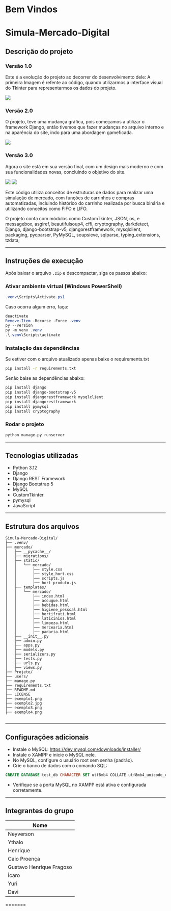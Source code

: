 # Bem Vindos

# Simula-Mercado-Digital

## Descrição do projeto
### Versão 1.0
Este é a evolução do projeto ao decorrer do desenvolvimento dele:
A primeira Imagem é refente ao código, quando utilizarmos a interface visual do Tkinter para representarmos os dados do projeto.

<img src="./exemplo1.png"/>

### Versão 2.0
O projeto, teve uma mudança gráfica, pois começamos a utilizar o framework Django, então tivemos que fazer mudanças no arquivo interno e na aparência do site, indo para uma abordagem gameficada.

<img src="./examplo2.jpg"/>

### Versão 3.0
Agora o site está em sua versão final, com um design mais moderno e com sua funcionalidades novas, concluindo o objetivo do site.

<img src="./exemplo3.png"/>
<img src="./exemplo4.png"/>

Este código utiliza conceitos de estruturas de dados para realizar uma simulação de mercado, com funções de carrinhos e compras automatizadas, incluindo histórico do carrinho realizada por busca binária e utilizando conceitos como FIFO e LIFO.

O projeto conta com módulos como CustomTkinter, JSON, os, e messagebox, asgiref, beautifulsoup4, cffi, cryptography, darkdetect, Django, django-bootstrap-v5, djangorestframework, mysqlclient, packaging, pycparser, PyMySQL, soupsieve, sqlparse, typing_extensions, tzdata;


---

## Instruções de execução

Após baixar o arquivo `.zip` e descompactar, siga os passos abaixo:

### Ativar ambiente virtual (Windows PowerShell)

```powershell
.venv\Scripts\Activate.ps1
```

Caso ocorra algum erro, faça:

```powershell
deactivate
Remove-Item -Recurse -Force .venv
py --version
py -m venv .venv
.\.venv\Scripts\activate
```

### Instalação das dependências

Se estiver com o arquivo atualizado apenas baixe o requirements.txt

```bash
pip install -r requirements.txt
```
Senão baise as dependências abaixo:

```bash
pip install django
pip install django-bootstrap-v5
pip install djangorestframework mysqlclient
pip install djangorestframework
pip install pymysql
pip install cryptography
```

### Rodar o projeto

```bash
python manage.py runserver
```

---

## Tecnologias utilizadas

- Python 3.12  
- Django  
- Django REST Framework  
- Django Bootstrap 5  
- MySQL  
- CustomTkinter  
- pymysql
- JavaScript

---

## Estrutura dos arquivos

```
Simula-Mercado-Digital/
├── .venv/
├── mercado/
│   ├── __pycache__/
│   ├── migrations/
│   ├── static/
│   │   └── mercado/
│   │       ├── style.css
│   │       ├── style_hort.css
│   │       ├── scripts.js
│   │       ├── hort-produto.js
│   ├── templates/
│   │   └── mercado/
│   │       ├── index.html
│   │       ├── acougue.html
│   │       ├── bebidas.html
│   │       ├── higiene_pessoal.html
│   │       ├── hortifruti.html
│   │       ├── laticinios.html
│   │       ├── limpeza.html
│   │       ├── mercearia.html
│   │       ├── padaria.html
│   ├── __init__.py
│   ├── admin.py
│   ├── apps.py
│   ├── models.py
│   ├── serializers.py
│   ├── tests.py
│   ├── urls.py
│   ├── views.py
├── Projeto/
├── users/
├── manage.py
├── requirements.txt
├── README.md
├── LICENSE
├── exemplo1.png
├── exemplo2.jpg
├── exemplo3.png
├── exemplo4.png
             
```

---

## Configurações adicionais

- Instale o MySQL: https://dev.mysql.com/downloads/installer/  
- Instale o XAMPP e inicie o MySQL nele.  
- No MySQL, configure o usuário root sem senha (padrão).  
- Crie o banco de dados com o comando SQL:

```sql
CREATE DATABASE test_db CHARACTER SET utf8mb4 COLLATE utf8mb4_unicode_ci;
```

- Verifique se a porta MySQL no XAMPP está ativa e configurada corretamente.

---

## Integrantes do grupo

| Nome                    |
|-------------------------|
| Neyverson               |
| Ythalo                  |
| Henrique                |
| Caio Proença            |
| Gustavo Henrique Fragoso|
| Ícaro                   |
| Yuri                    | 
| Davi                    |
=======
